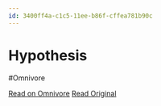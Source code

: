 ```yaml
---
id: 3400ff4a-c1c5-11ee-b86f-cffea781b90c
---
```


# Hypothesis
#Omnivore

[Read on Omnivore](https://omnivore.app/me/hypothesis-18d69c1c0db)
[Read Original](https://hypothes.is/a/F7bMhsHDEe6iyjvmHLYHaA)

